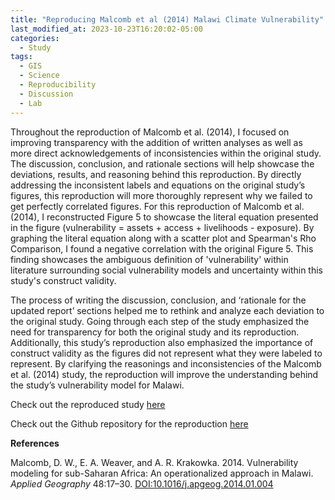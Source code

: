 ```yaml
---
title: "Reproducing Malcomb et al (2014) Malawi Climate Vulnerability"
last_modified_at: 2023-10-23T16:20:02-05:00
categories:
  - Study
tags:
  - GIS
  - Science
  - Reproducibility
  - Discussion
  - Lab
---
```


Throughout the reproduction of Malcomb et al. (2014), I focused on improving transparency with the addition of written analyses as well as more direct acknowledgements of inconsistencies within the original study. 
The discussion, conclusion, and rationale sections will help showcase the deviations, results, and reasoning behind this reproduction.
By directly addressing the inconsistent labels and equations on the original study’s figures, this reproduction will more thoroughly represent why we failed to get perfectly correlated figures. 
For this reproduction of Malcomb et al. (2014), I reconstructed Figure 5 to showcase the literal equation presented in the figure (vulnerability = assets + access + livelihoods - exposure).
By graphing the literal equation along with a scatter plot and Spearman's Rho Comparison, I found a negative correlation with the original Figure 5. 
This finding showcases the ambiguous definition of 'vulnerability' within literature surrounding social vulnerability models and uncertainty within this study's construct validity. 

The process of writing the discussion, conclusion, and ‘rationale for the updated report’ sections helped me to rethink and analyze each deviation to the original study.
Going through each step of the study emphasized the need for transparency for both the original study and its reproduction.
Additionally, this study’s reproduction also emphasized the importance of construct validity as the figures did not represent what they were labeled to represent.
By clarifying the reasonings and inconsistencies of the Malcomb et al. (2014) study, the reproduction will improve the understanding behind the study’s vulnerability model for Malawi. 

Check out the reproduced study [here](https://andreyjcao.github.io/RPr-Malcomb-2014/) 

Check out the Github repository for the reproduction [here](https://github.com/andreyjcao/RPr-Malcomb-2014)


**References**

Malcomb, D. W., E. A. Weaver, and A. R. Krakowka. 2014. Vulnerability modeling for sub-Saharan Africa: An operationalized approach in Malawi. *Applied Geography* 48:17–30. [DOI:10.1016/j.apgeog.2014.01.004](https://doi.org/10.1016/j.apgeog.2014.01.004)